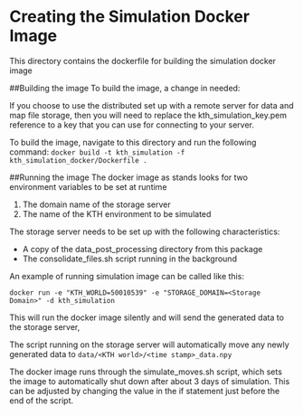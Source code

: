 Creating the Simulation Docker Image
====================================

This directory contains the dockerfile for building the simulation docker image

##Building the image
To build the image, a change in needed:

If you choose to use the distributed set up with a remote server for data
and map file storage, then you will need to replace the kth_simulation_key.pem
reference to a key that you can use for connecting to your server.

To build the image, navigate to this directory and run the following command:
   `docker build -t kth_simulation -f kth_simulation_docker/Dockerfile .`


##Running the image
The docker image as stands looks for two environment variables to be set at runtime

   1. The domain name of the storage server
   2. The name of the KTH environment to be simulated

The storage server needs to be set up with the following characteristics:
   * A copy of the data_post_processing directory from this package
   * The consolidate_files.sh script running in the background

An example of running simulation image can be called like this:

  `docker run -e "KTH_WORLD=50010539" -e "STORAGE_DOMAIN=<Storage Domain>" -d kth_simulation`

This will run the docker image silently and will send the generated data to the storage server,

The script running on the storage server will automatically move any newly generated data to
`data/<KTH world>/<time stamp>_data.npy`

The docker image runs through the simulate_moves.sh script, which sets the image to
automatically shut down after about 3 days of simulation. This can be adjusted by
changing the value in the if statement just before the end of the script.
